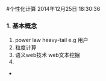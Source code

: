 
#个性化计算
2014年12月25日 18:30:36

### 1. 基本概念
1. power law heavy-tail
e.g 用户
2. 粒度计算
3. 语义web技术    web文本挖掘
4. 



- 
